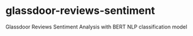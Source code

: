 # glassdoor-reviews-sentiment
Glassdoor Reviews Sentiment Analysis with BERT NLP classification model
